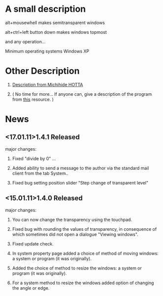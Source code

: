 # A small description #

alt+mousewhell makes semitransparent windows

alt+ctrl+left button down  makes windows topmost

and any operation...

Minimum operating systems Windows XP

# Other Description #
1. [Description from  Michihide HOTTA](http://openalexandria.com/2010/08/11/transpwnds-program-makes-semitransparent-windows/)

2. ( No time for more... If anyone can, give a description of the program from [this](http://www.gigafree.net/utility/window/transpwnds.html) resource. )



# News #

## <17.01.11>1.4.1 Released ##
major changes:

1) Fixed "divide by 0" ...

2) Added ability to send a message to the author via the standard mail client from the tab System..

3) Fixed bug setting position slider "Step change of transparent level"


## <15.01.11>1.4.0 Released ##
major changes:

1) You can now change the transparency using the touchpad.

2) Fixed bug with rounding the values of transparency, in consequence of which sometimes did not open a dialogue "Viewing windows".

3) Fixed update check.

4) In system property page added a choice of method of moving windows: a system or program (it was originally).

5) Added the choice of method to resize the windows: a system or program (it was originally).

6) For a system method to resize the windows added option of changing the angle or edge.